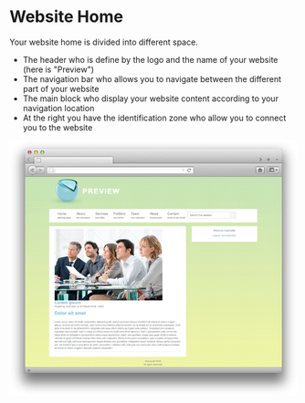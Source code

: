 # Website Home

Your website home is divided into different space.

* The header who is define by the logo and the name of your website (here is "Preview")
* The navigation bar who allows you to navigate between the different part of your website
* The main block who display your website content according to your navigation location
* At the right you have the identification zone who allow you to connect you to the website

![](post-news-04.png)